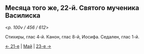 
## Месяца того же, 22-й. Святого мученика Василиска

<*p. 100v / 456 / 612*>

Стихиры, глас 4-й. Канон, глас 8-й, Иосифа. Седален, глас 1-й. 

[← 21-е](05_21_EUR.ru.md) | [Май](README.md#22-й) | [23-е →](05_23_EUR.ru.md)
